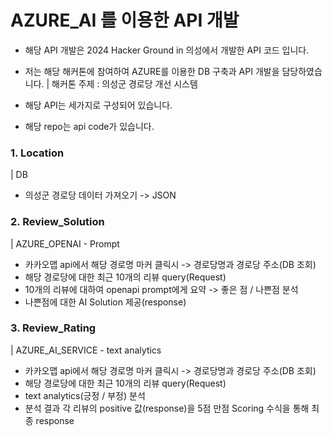# AZURE_AI 를 이용한 API 개발
- 해당 API 개발은 2024 Hacker Ground in 의성에서 개발한 API 코드 입니다.

- 저는 해당 해커톤에 참여하여 AZURE를 이용한 DB 구축과 API 개발을 담당하였습니다.
| 해커톤 주제 : 의성군 경로당 개선 시스템

- 해당 API는 세가지로 구성되어 있습니다.

- 해당 repo는 api code가 있습니다.

### 1. Location
| DB
- 의성군 경로당 데이터 가져오기 -> JSON

### 2. Review_Solution
| AZURE_OPENAI - Prompt
- 카카오맵 api에서 해당 경로명 마커 클릭시 -> 경로당명과 경로당 주소(DB 조회)
- 해당 경로당에 대한 최근 10개의 리뷰 query(Request)
- 10개의 리뷰에 대하여 openapi prompt에게 요약 -> 좋은 점 / 나쁜점 분석
- 나쁜점에 대한 AI Solution 제공(response)

### 3. Review_Rating
| AZURE_AI_SERVICE - text analytics
- 카카오맵 api에서 해당 경로명 마커 클릭시 -> 경로당명과 경로당 주소(DB 조회)
- 해당 경로당에 대한 최근 10개의 리뷰 query(Request)
- text analytics(긍정 / 부정) 분석
- 분석 결과 각 리뷰의 positive 값(response)을 5점 만점 Scoring 수식을 통해 최종 response 



